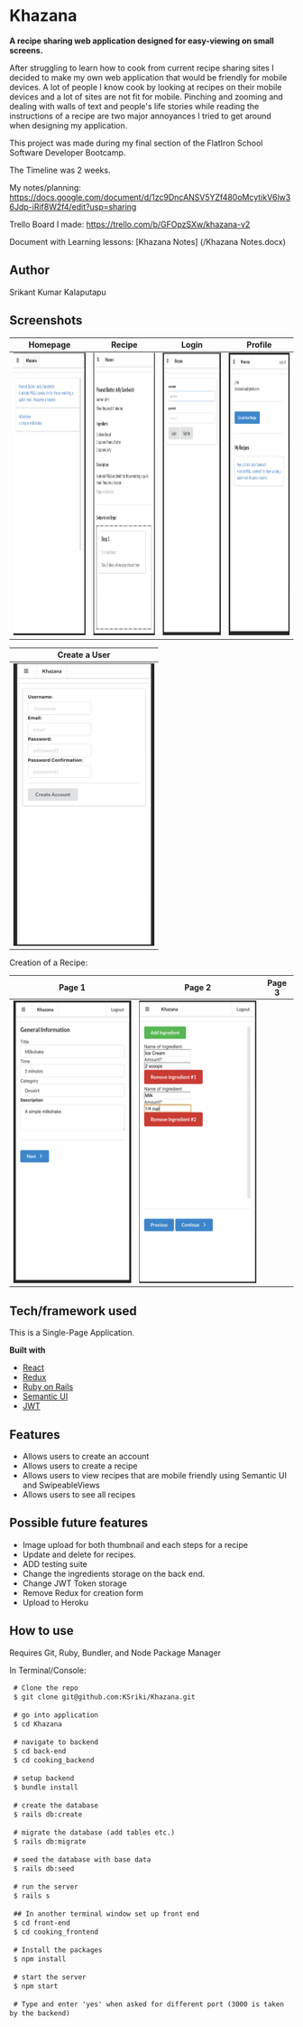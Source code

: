 # Khazana
<b>A recipe sharing web application designed for easy-viewing on small screens.</b>

After struggling to learn how to cook from current recipe sharing sites I decided to make my own web application that would be friendly for mobile devices. A lot of people I know cook by looking at recipes on their mobile devices and a lot of sites are not fit for mobile. Pinching and zooming and dealing with walls of text and people's life stories while reading the instructions of a recipe are two major annoyances I tried to get around when designing my application. 

This project was made during my final section of the FlatIron School Software Developer Bootcamp. 

The Timeline was 2 weeks.

My notes/planning:
https://docs.google.com/document/d/1zc9DncANSV5YZf480oMcytikV6lw36Jdp-iRif8W2f4/edit?usp=sharing

Trello Board I made:
https://trello.com/b/GFOpzSXw/khazana-v2

Document with Learning lessons: [Khazana Notes] (/Khazana Notes.docx)

## Author

Srikant Kumar Kalaputapu

## Screenshots

| Homepage  | Recipe | Login | Profile |
| ------------- | ------------- | ------------- | ------------- |
| <img src="assets/Homepage.png" alt="homepage" width="250" height="500" />   | <img src="assets/Show.png" alt="showpage" width="250" height="500" />  | <img src="assets/Login.png" alt="login" width="250" height="500" /> | <img src="assets/Profile.png" alt="profile" width="250" height="500" /> |


| Create a User |
| ------------- |
| <img src="assets/CreateUser.png" alt="createuser" width="250" height="500" /> |

Creation of a Recipe:

| Page 1 | Page 2 | Page 3 |
| ------------- | ------------- | ------------- |  
| <img src="assets/CreateFirst.png" alt="create1" width="250" height="500" /> | <img src="assets/CreateSecond.png" alt="create2" width="250" height="500" /> | | <img src="assets/CreateThird.png" alt="create3" width="250" height="500" /> |



## Tech/framework used

This is a Single-Page Application.

<b>Built with</b>
- [React](https://reactjs.org/)
- [Redux](https://redux.js.org/)
- [Ruby on Rails](https://rubyonrails.org/)
- [Semantic UI](https://react.semantic-ui.com/)
- [JWT](https://jwt.io/)

## Features

- Allows users to create an account
- Allows users to create a recipe
- Allows users to view recipes that are mobile friendly using Semantic UI and SwipeableViews
- Allows users to see all recipes


## Possible future features

- Image upload for both thumbnail and each steps for a recipe
- Update and delete for recipes.
- ADD testing suite
- Change the ingredients storage on the back end.
- Change JWT Token storage
- Remove Redux for creation form
- Upload to Heroku



## How to use

Requires Git, Ruby, Bundler, and Node Package Manager

In Terminal/Console:

```
 # Clone the repo
 $ git clone git@github.com:KSriki/Khazana.git
 
 # go into application
 $ cd Khazana
 
 # navigate to backend
 $ cd back-end
 $ cd cooking_backend
 
 # setup backend
 $ bundle install
 
 # create the database
 $ rails db:create
 
 # migrate the database (add tables etc.)
 $ rails db:migrate

 # seed the database with base data
 $ rails db:seed

 # run the server
 $ rails s
 
 ## In another terminal window set up front end
 $ cd front-end
 $ cd cooking_frontend
 
 # Install the packages
 $ npm install
 
 # start the server
 $ npm start
 
 # Type and enter 'yes' when asked for different port (3000 is taken by the backend)
 
```
